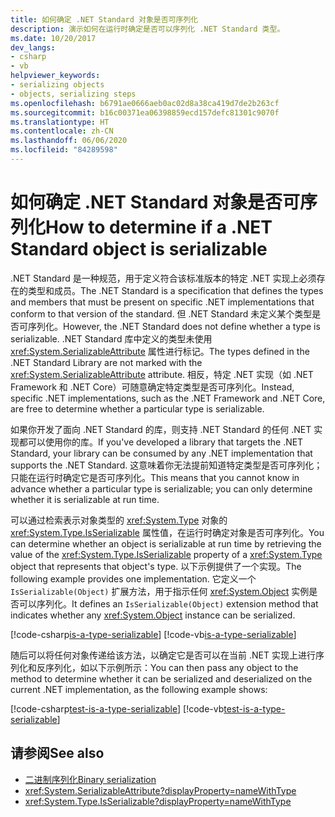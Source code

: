```yaml
---
title: 如何确定 .NET Standard 对象是否可序列化
description: 演示如何在运行时确定是否可以序列化 .NET Standard 类型。
ms.date: 10/20/2017
dev_langs:
- csharp
- vb
helpviewer_keywords:
- serializing objects
- objects, serializing steps
ms.openlocfilehash: b6791ae0666aeb0ac02d8a38ca419d7de2b263cf
ms.sourcegitcommit: b16c00371ea06398859ecd157defc81301c9070f
ms.translationtype: HT
ms.contentlocale: zh-CN
ms.lasthandoff: 06/06/2020
ms.locfileid: "84289598"
---
```

# <a name="how-to-determine-if-a-net-standard-object-is-serializable"></a><span data-ttu-id="e890b-103">如何确定 .NET Standard 对象是否可序列化</span><span class="sxs-lookup"><span data-stu-id="e890b-103">How to determine if a .NET Standard object is serializable</span></span>

<span data-ttu-id="e890b-104">.NET Standard 是一种规范，用于定义符合该标准版本的特定 .NET 实现上必须存在的类型和成员。</span><span class="sxs-lookup"><span data-stu-id="e890b-104">The .NET Standard is a specification that defines the types and members that must be present on specific .NET implementations that conform to that version of the standard.</span></span> <span data-ttu-id="e890b-105">但 .NET Standard 未定义某个类型是否可序列化。</span><span class="sxs-lookup"><span data-stu-id="e890b-105">However, the .NET Standard does not define whether a type is serializable.</span></span> <span data-ttu-id="e890b-106">.NET Standard 库中定义的类型未使用 <xref:System.SerializableAttribute> 属性进行标记。</span><span class="sxs-lookup"><span data-stu-id="e890b-106">The types defined in the .NET Standard Library are not marked with the <xref:System.SerializableAttribute> attribute.</span></span> <span data-ttu-id="e890b-107">相反，特定 .NET 实现（如 .NET Framework 和 .NET Core）可随意确定特定类型是否可序列化。</span><span class="sxs-lookup"><span data-stu-id="e890b-107">Instead, specific .NET implementations, such as the .NET Framework and .NET Core, are free to determine whether a particular type is serializable.</span></span>

<span data-ttu-id="e890b-108">如果你开发了面向 .NET Standard 的库，则支持 .NET Standard 的任何 .NET 实现都可以使用你的库。</span><span class="sxs-lookup"><span data-stu-id="e890b-108">If you've developed a library that targets the .NET Standard, your library can be consumed by any .NET implementation that supports the .NET Standard.</span></span> <span data-ttu-id="e890b-109">这意味着你无法提前知道特定类型是否可序列化；只能在运行时确定它是否可序列化。</span><span class="sxs-lookup"><span data-stu-id="e890b-109">This means that you cannot know in advance whether a particular type is serializable; you can only determine whether it is serializable at run time.</span></span>

<span data-ttu-id="e890b-110">可以通过检索表示对象类型的 <xref:System.Type> 对象的 <xref:System.Type.IsSerializable> 属性值，在运行时确定对象是否可序列化。</span><span class="sxs-lookup"><span data-stu-id="e890b-110">You can determine whether an object is serializable at run time by retrieving the value of the <xref:System.Type.IsSerializable> property of a <xref:System.Type> object that represents that object's type.</span></span> <span data-ttu-id="e890b-111">以下示例提供了一个实现。</span><span class="sxs-lookup"><span data-stu-id="e890b-111">The following example provides one implementation.</span></span> <span data-ttu-id="e890b-112">它定义一个 `IsSerializable(Object)` 扩展方法，用于指示任何 <xref:System.Object> 实例是否可以序列化。</span><span class="sxs-lookup"><span data-stu-id="e890b-112">It defines an `IsSerializable(Object)` extension method that indicates whether any <xref:System.Object> instance can be serialized.</span></span>

[!code-csharp[is-a-type-serializable](~/samples/snippets/standard/serialization/is-serializable/csharp/program.cs#2)]
[!code-vb[is-a-type-serializable](~/samples/snippets/standard/serialization/is-serializable/vb/library.vb#2)]

<span data-ttu-id="e890b-113">随后可以将任何对象传递给该方法，以确定它是否可以在当前 .NET 实现上进行序列化和反序列化，如以下示例所示：</span><span class="sxs-lookup"><span data-stu-id="e890b-113">You can then pass any object to the method to determine whether it can be serialized and deserialized on the current .NET implementation, as the following example shows:</span></span>

[!code-csharp[test-is-a-type-serializable](~/samples/snippets/standard/serialization/is-serializable/csharp/program.cs#1)]
[!code-vb[test-is-a-type-serializable](~/samples/snippets/standard/serialization/is-serializable/vb/program.vb#1)]

## <a name="see-also"></a><span data-ttu-id="e890b-114">请参阅</span><span class="sxs-lookup"><span data-stu-id="e890b-114">See also</span></span>

- [<span data-ttu-id="e890b-115">二进制序列化</span><span class="sxs-lookup"><span data-stu-id="e890b-115">Binary serialization</span></span>](binary-serialization.md)
- <xref:System.SerializableAttribute?displayProperty=nameWithType>
- <xref:System.Type.IsSerializable?displayProperty=nameWithType>
